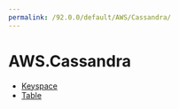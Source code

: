 ```yaml
---
permalink: /92.0.0/default/AWS/Cassandra/
---
```


# AWS.Cassandra



* [Keyspace](Keyspace.md)
* [Table](Table.md)